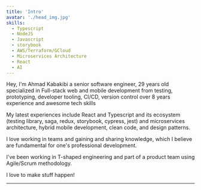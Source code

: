 ```yaml
---
title: 'Intro'
avatar: './head_img.jpg'
skills:
  - Typescript
  - NodeJS
  - Javascript
  - storybook
  - AWS/Terraform/GCloud
  - Microservices Architecture
  - React
  - AI
---
```


Hey, I'm Ahmad Kabakibi a senior software engineer, 29 years old specialized in Full-stack web and mobile development from testing, prototyping, developer tooling, CI/CD, version control over 8 years experience and awesome tech skills<br>

My latest experiences include React and Typescript and its ecosystem (testing library, saga, redux, storybook, cypress, jest) and microservices architecture, hybrid mobile development, clean code, and design patterns.<br>

I love working in teams and gaining and sharing knowledge, which I believe are fundamental for one's professional development.<br>

I've been working in T-shaped engineering and part of a product team using Agile/Scrum methodology.

I love to make stuff happen!

---
